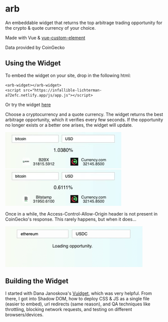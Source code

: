 # arb

An embeddable widget that returns the top arbitrage trading opportunity for the crypto & quote currency of your choice.

Made with Vue & [vue-custom-element](https://github.com/karol-f/vue-custom-element)

Data provided by CoinGecko

## Using the Widget

To embed the widget on your site, drop in the following html:
```
<arb-widget></arb-widget>
<script src="https://infallible-lichterman-a72efc.netlify.app/js/app.js"></script>
```

Or try the widget [here](https://infallible-lichterman-a72efc.netlify.app/)

Choose a cryptocurrency and a quote currency. The widget returns the best arbitrage opportunity, which it verifies every few seconds. If the opportunity no longer exists or a better one arises, the widget will update.

![loading new opportunity](/src/assets/update-exch.gif)
![loading new opportunity](/src/assets/update-price.gif)

Once in a while, the Access-Control-Allow-Origin header is not present in CoinGecko's response. This rarely happens, but when it does...

![error handling](/src/assets/arb-error.gif)

## Building the Widget
I started with Dana Janoskova's [Vuidget](https://itnext.io/vuidget-how-to-create-an-embeddable-vue-js-widget-with-vue-custom-element-674bdcb96b97), which was very helpful. From there, I got into Shadow DOM, how to deploy CSS & JS as a single file (easier to embed), url redirects (same reason), and QA techniques like throttling, blocking network requests, and testing on different browsers/devices.
